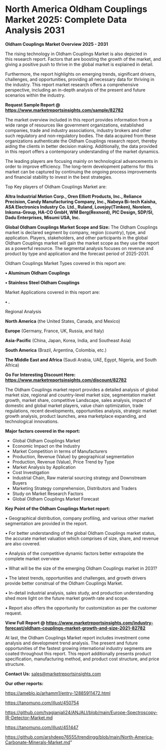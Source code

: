# North America Oldham Couplings Market 2025: Complete Data Analysis 2031

<Strong> Oldham Couplings Market Overview 2025 - 2031</strong>

The rising technology in Oldham Couplings Market is also depicted in this research report. Factors that are boosting the growth of the market, and giving a positive push to thrive in the global market is explained in detail.

Furthermore, the report highlights on emerging trends, significant drivers, challenges, and opportunities, providing all necessary data for thriving in the industry. This report market research offers a comprehensive perspective, including an in-depth analysis of the present and future scenarios within the industry.

<strong>Request Sample Report @ <a href=https://www.marketreportsinsights.com/sample/82782>https://www.marketreportsinsights.com/sample/82782</a></strong>

The market overview included in this report provides information from a wide range of resources like government organizations, established companies, trade and industry associations, industry brokers and other such regulatory and non-regulatory bodies. The data acquired from these organizations authenticate the Oldham Couplings research report, thereby aiding the clients in better decision making. Additionally, the data provided in this report offers a contemporary understanding of the market dynamics.

The leading players are focusing mainly on technological advancements in order to improve efficiency. The long-term development patterns for this market can be captured by continuing the ongoing process improvements and financial stability to invest in the best strategies.

Top Key players of Oldham Couplings Market are:

<strong>Altra Industrial Motion Corp., Oren Elliott Products, Inc., Reliance Precision, Candy Manufacturing Company, Inc., Nabeya Bi-tech Kaisha, ASA Electronics Industry Co. Ltd., Ruland, Lovejoy(Timken), Norelem, Inkoma-Group, HA-CO GmbH, WM Berg(Rexnord), PIC Design, SDP/SI, Dadu Enterprises, Misumi USA, Inc.</strong>

<strong><b>Global Oldham Couplings Market Scope and Size:</b></strong>
The Oldham Couplings market is declared segment by company, region (country), type, and application. Players, stakeholders, and other participants in the global Oldham Couplings market will gain the market scope as they use the report as a powerful resource. The segmental analysis focuses on revenue and product by type and application and the forecast period of 2025-2031.

Oldham Couplings Market Types covered in this report are:

<strong>• Aluminum Oldham Couplings

• Stainless Steel Oldham Couplings</strong>

Market Applications covered in this report are:

<strong>• .</strong> 

Regional Analysis

<strong>North America</strong> (the United States, Canada, and Mexico)

<strong>Europe</strong> (Germany, France, UK, Russia, and Italy)

<strong>Asia-Pacific</strong> (China, Japan, Korea, India, and Southeast Asia)

<strong>South America</strong> (Brazil, Argentina, Colombia, etc.)

<strong>The Middle East and Africa</strong> (Saudi Arabia, UAE, Egypt, Nigeria, and South Africa)

<strong>Go For Interesting Discount Here: <a href=https://www.marketreportsinsights.com/discount/82782>https://www.marketreportsinsights.com/discount/82782</a></strong>

The Oldham Couplings market report provides a detailed analysis of global market size, regional and country-level market size, segmentation market growth, market share, competitive Landscape, sales analysis, impact of domestic and global market players, value chain optimization, trade regulations, recent developments, opportunities analysis, strategic market growth analysis, product launches, area marketplace expanding, and technological innovations.

<strong><b>Major factors covered in the report:</b></strong>
<ul>
  <li>Global Oldham Couplings Market </li>
  <li>Economic Impact on the Industry</li>
  <li>Market Competition in terms of Manufacturers</li>
  <li>Production, Revenue (Value) by geographical segmentation</li>
  <li>Production, Revenue (Value), Price Trend by Type</li>
  <li>Market Analysis by Application</li>
  <li>Cost Investigation</li>
  <li>Industrial Chain, Raw material sourcing strategy and Downstream Buyers</li>
  <li>Marketing Strategy comprehension, Distributors and Traders</li>
  <li>Study on Market Research Factors</li>
  <li>Global Oldham Couplings Market Forecast</li>
</ul>

<strong><b>Key Point of the Oldham Couplings Market report:</b></strong>

• Geographical distribution, company profiling, and various other market segmentation are provided in the report.

• For better understanding of the global Oldham Couplings market status, the accurate market valuation which comprises of size, share, and revenue are also covered.

• Analysis of the competitive dynamic factors better extrapolate the complete market overview

• What will be the size of the emerging Oldham Couplings market in 2031?

• The latest trends, opportunities and challenges, and growth drivers provide better construal of the Oldham Couplings Market.

• In-detail industrial analysis, sales study, and production understanding shed more light on the future market growth rate and scope.

• Report also offers the opportunity for customization as per the customer request.

<strong><b>View Full Report @ <a href=https://www.marketreportsinsights.com/industry-forecast/oldham-couplings-market-growth-and-size-2021-82782>https://www.marketreportsinsights.com/industry-forecast/oldham-couplings-market-growth-and-size-2021-82782</a></b></strong>


At last, the Oldham Couplings Market report includes investment come analysis and development trend analysis. The present and future opportunities of the fastest growing international industry segments are coated throughout this report. This report additionally presents product specification, manufacturing method, and product cost structure, and price structure.

<strong>Contact Us:</strong>
sales@marketreportsinsights.com

<strong>Our other reports:</strong>

<a href=https://ameblo.jp/arhamm1/entry-12885911472.html>https://ameblo.jp/arhamm1/entry-12885911472.html</a>

<a href=https://tanomuno.com/illust/450754>https://tanomuno.com/illust/450754</a>

<a href=https://github.com/tyagianjali24/ANJALI/blob/main/Europe-Spectroscopy-IR-Detector-Market.md>https://github.com/tyagianjali24/ANJALI/blob/main/Europe-Spectroscopy-IR-Detector-Market.md</a>

<a href=https://tanomuno.com/illust/451447>https://tanomuno.com/illust/451447</a>

<a href=https://github.com/arshdeep76555/trendingg/blob/main/North-America-Carbonate-Minerals-Market.md>https://github.com/arshdeep76555/trendingg/blob/main/North-America-Carbonate-Minerals-Market.md</a>"
